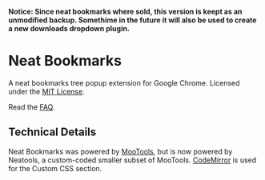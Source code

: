 ﻿**Notice: Since neat bookmarks where sold, this version is keept as an unmodified backup. Somethime in the future it will also be used to create a new downloads dropdown plugin.**

Neat Bookmarks
==============

A neat bookmarks tree popup extension for Google Chrome. Licensed under the [MIT License](http://www.opensource.org/licenses/mit-license.php).

Read the [FAQ](https://github.com/cheeaun/neat-bookmarks/wiki/FAQ).

Technical Details
-----------------

Neat Bookmarks was powered by [MooTools](http://mootools.net/), but is now powered by Neatools, a custom-coded smaller subset of MooTools. [CodeMirror](http://codemirror.net/) is used for the Custom CSS section.
